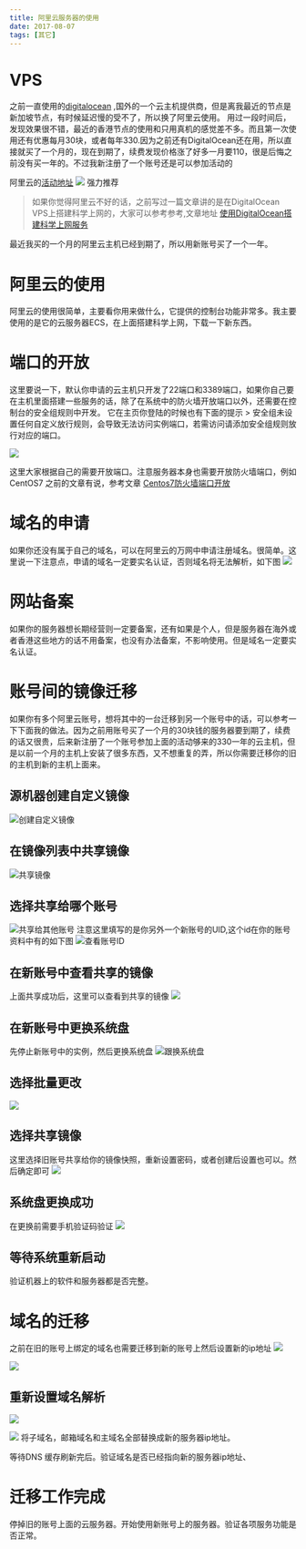 ```yaml
---
title: 阿里云服务器的使用
date: 2017-08-07
tags: [其它]
---
```


# VPS
之前一直使用的[digitalocean](https://www.digitalocean.com/) ,国外的一个云主机提供商，但是离我最近的节点是新加坡节点，有时候延迟慢的受不了，所以换了阿里云使用。
用过一段时间后，发现效果很不错，最近的香港节点的使用和只用真机的感觉差不多。而且第一次使用还有优惠每月30块，或者每年330.因为之前还有DigitalOcean还在用，所以直接就买了一个月的，现在到期了，续费发现价格涨了好多一月要110，很是后悔之前没有买一年的。不过我新注册了一个账号还是可以参加活动的

阿里云的[活动地址](https://www.aliyun.com/chinaglobal/promotion/overseaall2017?utm_medium=text&utm_source=bdbrand&utm_campaign=banner&utm_content=se_658763)
![](http://ww1.sinaimg.cn/large/818b7fe3gy1fiddqbrbzkj20rb0p544g.jpg)
强力推荐

> 如果你觉得阿里云不好的话，之前写过一篇文章讲的是在DigitalOcean VPS上搭建科学上网的，大家可以参考参考,文章地址
  [使用DigitalOcean搭建科学上网服务](https://vnice.github.io/2017/07/02/%E4%BD%BF%E7%94%A8DigitalOcean%E6%90%AD%E5%BB%BA%E7%A7%91%E5%AD%A6%E4%B8%8A%E7%BD%91%E6%9C%8D%E5%8A%A1/)

最近我买的一个月的阿里云主机已经到期了，所以用新账号买了一个一年。

# 阿里云的使用
阿里云的使用很简单，主要看你用来做什么，它提供的控制台功能非常多。我主要使用的是它的云服务器ECS，在上面搭建科学上网，下载一下新东西。

# 端口的开放
 这里要说一下，默认你申请的云主机只开发了22端口和3389端口，如果你自己要在主机里面搭建一些服务的话，除了在系统中的防火墙开放端口以外，还需要在控制台的安全组规则中开发。
 它在主页你登陆的时候也有下面的提示
    > 安全组未设置任何自定义放行规则，会导致无法访问实例端口，若需访问请添加安全组规则放行对应的端口。
 
 ![](http://ww1.sinaimg.cn/large/818b7fe3gy1fidee9xsxfj21gv0f2gp7.jpg)

 这里大家根据自己的需要开放端口。注意服务器本身也需要开放防火墙端口，例如CentOS7 之前的文章有说，参考文章 [Centos7防火墙端口开放](https://vnice.github.io/2017/06/05/Centos7%20%E9%98%B2%E7%81%AB%E5%A2%99%E5%BC%80%E6%94%BE%E7%AB%AF%E5%8F%A3/)
 
# 域名的申请
 如果你还没有属于自己的域名，可以在阿里云的万网中申请注册域名。很简单。这里说一下注意点，申请的域名一定要实名认证，否则域名将无法解析，如下图
 ![](http://ww1.sinaimg.cn/large/818b7fe3gy1fidel7xs43j20ne0hkwhw.jpg)
 
# 网站备案
   如果你的服务器想长期经营则一定要备案，还有如果是个人，但是服务器在海外或者香港这些地方的话不用备案，也没有办法备案，不影响使用。但是域名一定要实名认证。
   
# 账号间的镜像迁移
  如果你有多个阿里云账号，想将其中的一台迁移到另一个账号中的话，可以参考一下下面我的做法。因为之前用账号买了一个月的30块钱的服务器要到期了，续费的话又很贵，后来新注册了一个账号参加上面的活动够来的330一年的云主机，但是以前一个月的主机上安装了很多东西，又不想重复的弄，所以你需要迁移你的旧的主机到新的主机上面来。
  
  ## 源机器创建自定义镜像
  ![创建自定义镜像](http://ww1.sinaimg.cn/large/818b7fe3gy1fidfqjohluj21w40oa443.jpg)
  
  ## 在镜像列表中共享镜像
  ![共享镜像](http://ww1.sinaimg.cn/large/818b7fe3gy1fidfsd18wxj21wi0xutiy.jpg)
  
  ## 选择共享给哪个账号
  ![共享给其他账号](http://ww1.sinaimg.cn/large/818b7fe3gy1fidfv2tbpvj213e0lyq5t.jpg)
  注意这里填写的是你另外一个新账号的UID,这个id在你的账号资料中有的如下图
  ![查看账号ID](http://ww1.sinaimg.cn/large/818b7fe3gy1fidfx04sawj21g20f6q77.jpg)
  
  ## 在新账号中查看共享的镜像
  上面共享成功后，这里可以查看到共享的镜像
  ![](http://ww1.sinaimg.cn/large/818b7fe3gy1fidfyp9kjbj21gs0i4n0u.jpg)
  
  ## 在新账号中更换系统盘
  先停止新账号中的实例，然后更换系统盘
  ![跟换系统盘](http://ww1.sinaimg.cn/large/818b7fe3gy1fidgn5vrwkj21gf0ky0y5.jpg)
  
  ## 选择批量更改
  ![](http://ww1.sinaimg.cn/mw690/818b7fe3gy1fidgp3w5buj21g607a3zv.jpg)
  
  ## 选择共享镜像
  这里选择旧账号共享给你的镜像快照，重新设置密码，或者创建后设置也可以。然后确定即可
  ![](http://ww1.sinaimg.cn/mw690/818b7fe3gy1fidgqrq7jlj20q00gb40d.jpg)
  
  ## 系统盘更换成功
  在更换前需要手机验证码验证
  ![](http://ww1.sinaimg.cn/mw690/818b7fe3gy1fidgskfm73j20hf05umxj.jpg)
  
  ## 等待系统重新启动
  验证机器上的软件和服务器都是否完整。
  
# 域名的迁移
 之前在旧的账号上绑定的域名也需要迁移到新的账号上然后设置新的ip地址
 ![](http://ww1.sinaimg.cn/large/818b7fe3gy1fidgz7r0w8j21vs0xan3m.jpg)
 
 ![](http://ww1.sinaimg.cn/large/818b7fe3gy1fidh1axgqdj21hk0b0gn0.jpg)
 
 ## 重新设置域名解析
 ![](http://ww1.sinaimg.cn/large/818b7fe3gy1fidh3ebhevj20vt0cbq59.jpg)
 
 ![](http://ww1.sinaimg.cn/large/818b7fe3gy1fidhhyfcybj20zw0httdh.jpg)
 将子域名，邮箱域名和主域名全部替换成新的服务器ip地址。
 
 等待DNS 缓存刷新完后。验证域名是否已经指向新的服务器ip地址、
 
# 迁移工作完成
 
 停掉旧的账号上面的云服务器。开始使用新账号上的服务器。验证各项服务功能是否正常。
